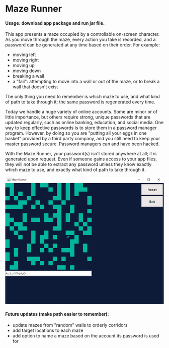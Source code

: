 # Maze Runner

#### Usage: download app package and run jar file.

This app presents a maze occupied by a controllable on-screen character. As you move through the maze, every action you take is recorded, and a password can be generated at any time based on their order. For example:

- moving left
- moving right
- moving up
- moving down
- breaking a wall
- a "fail": attempting to move into a wall or out of the maze, or to break a wall that doesn't exist

The only thing you need to remember is which maze to use, and what kind of path to take through it; the same password is regenerated every time.

Today we handle a huge variety of online accounts. Some are minor or of little importance, but others require strong, unique passwords that are updated regularly, such as online banking, education, and social media. One way to keep effective passwords is to store them in a password manager program. However, by doing so you are "putting all your eggs in one basket" provided by a third party company, and you still need to keep your master password secure. Password managers can and have been hacked.

With the Maze Runner, your password(s) isn't stored anywhere at all; it is generated upon request. Even if someone gains access to your app files, they will not be able to extract any password unless they know exactly which maze to use, and exactly what kind of path to take through it.

![screenshot](https://github.com/awhayat/maze-runner/blob/main/screenshot.PNG)

#### Future updates (make path easier to remember):
- update mazes from "random" walls to orderly corridors
- add target locations to each maze
- add option to name a maze based on the account its password is used for
